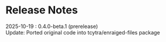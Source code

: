 # Release Notes

2025-10-19 : 0.4.0-beta.1 (prerelease)  
Update: Ported original code into tcytra/enraiged-files package
